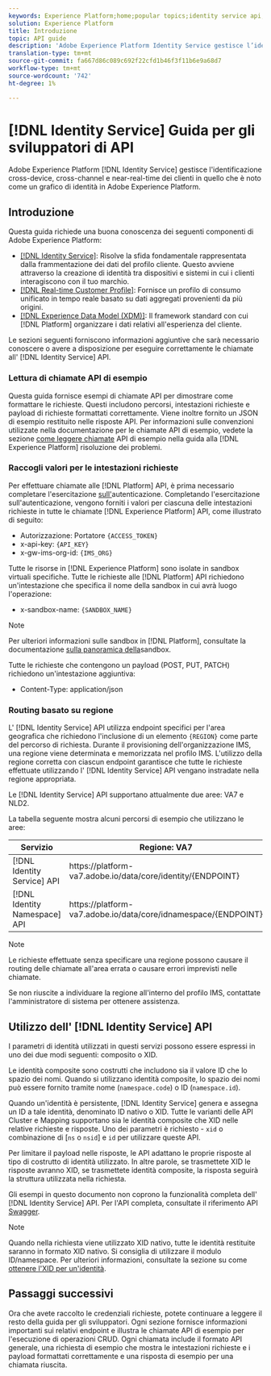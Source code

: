 ```yaml
---
keywords: Experience Platform;home;popular topics;identity service api;identity service developer guide;region
solution: Experience Platform
title: Introduzione
topic: API guide
description: 'Adobe Experience Platform Identity Service gestisce l’identificazione in tempo reale dei clienti tra dispositivi, canali e quasi in tempo reale, in quello che è noto come un grafico di identità all’interno di Adobe Experience Platform. '
translation-type: tm+mt
source-git-commit: fa667d86c089c692f22cfd1b46f3f11b6e9a68d7
workflow-type: tm+mt
source-wordcount: '742'
ht-degree: 1%

---
```



# [!DNL Identity Service] Guida per gli sviluppatori di API

Adobe Experience Platform [!DNL Identity Service] gestisce l&#39;identificazione cross-device, cross-channel e near-real-time dei clienti in quello che è noto come un grafico di identità in Adobe Experience Platform.

## Introduzione

Questa guida richiede una buona conoscenza dei seguenti componenti di Adobe Experience Platform:

- [[!DNL Identity Service]](../home.md): Risolve la sfida fondamentale rappresentata dalla frammentazione dei dati del profilo cliente. Questo avviene attraverso la creazione di identità tra dispositivi e sistemi in cui i clienti interagiscono con il tuo marchio.
- [[!DNL Real-time Customer Profile]](../../profile/home.md): Fornisce un profilo di consumo unificato in tempo reale basato su dati aggregati provenienti da più origini.
- [[!DNL Experience Data Model (XDM)]](../../xdm/home.md): Il framework standard con cui [!DNL Platform] organizzare i dati relativi all&#39;esperienza del cliente.

Le sezioni seguenti forniscono informazioni aggiuntive che sarà necessario conoscere o avere a disposizione per eseguire correttamente le chiamate all&#39; [!DNL Identity Service] API.

### Lettura di chiamate API di esempio

Questa guida fornisce esempi di chiamate API per dimostrare come formattare le richieste. Questi includono percorsi, intestazioni richieste e payload di richieste formattati correttamente. Viene inoltre fornito un JSON di esempio restituito nelle risposte API. Per informazioni sulle convenzioni utilizzate nella documentazione per le chiamate API di esempio, vedete la sezione [come leggere chiamate](../../landing/troubleshooting.md#how-do-i-format-an-api-request) API di esempio nella guida alla [!DNL Experience Platform] risoluzione dei problemi.

### Raccogli valori per le intestazioni richieste

Per effettuare chiamate alle [!DNL Platform] API, è prima necessario completare l&#39;esercitazione [sull&#39;](../../tutorials/authentication.md)autenticazione. Completando l&#39;esercitazione sull&#39;autenticazione, vengono forniti i valori per ciascuna delle intestazioni richieste in tutte le chiamate [!DNL Experience Platform] API, come illustrato di seguito:

- Autorizzazione: Portatore `{ACCESS_TOKEN}`
- x-api-key: `{API_KEY}`
- x-gw-ims-org-id: `{IMS_ORG}`

Tutte le risorse in [!DNL Experience Platform] sono isolate in sandbox virtuali specifiche. Tutte le richieste alle [!DNL Platform] API richiedono un&#39;intestazione che specifica il nome della sandbox in cui avrà luogo l&#39;operazione:

- x-sandbox-name: `{SANDBOX_NAME}`

>[!NOTE]
>
>Per ulteriori informazioni sulle sandbox in [!DNL Platform], consultate la documentazione [sulla panoramica della](../../sandboxes/home.md)sandbox.

Tutte le richieste che contengono un payload (POST, PUT, PATCH) richiedono un&#39;intestazione aggiuntiva:

- Content-Type: application/json

### Routing basato su regione

L&#39; [!DNL Identity Service] API utilizza endpoint specifici per l&#39;area geografica che richiedono l&#39;inclusione di un elemento `{REGION}` come parte del percorso di richiesta. Durante il provisioning dell&#39;organizzazione IMS, una regione viene determinata e memorizzata nel profilo IMS. L&#39;utilizzo della regione corretta con ciascun endpoint garantisce che tutte le richieste effettuate utilizzando l&#39; [!DNL Identity Service] API vengano instradate nella regione appropriata.

Le [!DNL Identity Service] API supportano attualmente due aree: VA7 e NLD2.

La tabella seguente mostra alcuni percorsi di esempio che utilizzano le aree:

| Servizio | Regione: VA7 | Regione: NLD2 |
| ------ | -------- |--------- |
| [!DNL Identity Service] API | https://</span>platform-va7.adobe.</span>io/data/core/identity/{ENDPOINT} | https://</span>platform-nld2.adobe.</span>io/data/core/identity/{ENDPOINT} |
| [!DNL Identity Namespace] API | https://</span>platform-va7.adobe.</span>io/data/core/idnamespace/{ENDPOINT} | https://</span>platform-nld2.adobe.</span>io/data/core/idnamespace{ENDPOINT} |

>[!NOTE]
>
>Le richieste effettuate senza specificare una regione possono causare il routing delle chiamate all&#39;area errata o causare errori imprevisti nelle chiamate.

Se non riuscite a individuare la regione all&#39;interno del profilo IMS, contattate l&#39;amministratore di sistema per ottenere assistenza.

## Utilizzo dell&#39; [!DNL Identity Service] API

I parametri di identità utilizzati in questi servizi possono essere espressi in uno dei due modi seguenti: composito o XID.

Le identità composite sono costrutti che includono sia il valore ID che lo spazio dei nomi. Quando si utilizzano identità composite, lo spazio dei nomi può essere fornito tramite nome (`namespace.code`) o ID (`namespace.id`).

Quando un&#39;identità è persistente, [!DNL Identity Service] genera e assegna un ID a tale identità, denominato ID nativo o XID. Tutte le varianti delle API Cluster e Mapping supportano sia le identità composite che XID nelle relative richieste e risposte. Uno dei parametri è richiesto - `xid` o combinazione di [`ns` o `nsid`] e `id` per utilizzare queste API.

Per limitare il payload nelle risposte, le API adattano le proprie risposte al tipo di costrutto di identità utilizzato. In altre parole, se trasmettete XID le risposte avranno XID, se trasmettete identità composite, la risposta seguirà la struttura utilizzata nella richiesta.

Gli esempi in questo documento non coprono la funzionalità completa dell&#39; [!DNL Identity Service] API. Per l&#39;API completa, consultate il riferimento API [Swagger](https://www.adobe.io/apis/experienceplatform/home/api-reference.html#!acpdr/swagger-specs/id-service-api.yaml).

>[!NOTE]
>
>Quando nella richiesta viene utilizzato XID nativo, tutte le identità restituite saranno in formato XID nativo. Si consiglia di utilizzare il modulo ID/namespace. Per ulteriori informazioni, consultate la sezione su come [ottenere l&#39;XID per un&#39;identità](./create-custom-namespace.md).

## Passaggi successivi

Ora che avete raccolto le credenziali richieste, potete continuare a leggere il resto della guida per gli sviluppatori. Ogni sezione fornisce informazioni importanti sui relativi endpoint e illustra le chiamate API di esempio per l&#39;esecuzione di operazioni CRUD. Ogni chiamata include il formato API generale, una richiesta di esempio che mostra le intestazioni richieste e i payload formattati correttamente e una risposta di esempio per una chiamata riuscita.
